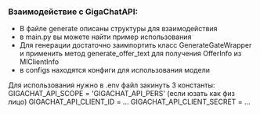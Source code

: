 ### Взаимодействие с GigaChatAPI:
- В файле generate описаны структуры для взаимодействия 
- в main.py вы можете найти пример использования
- Для генерации достаточно заимпортить класс GenerateGateWrapper и применить метод generate\_offer\_text для получения OfferInfo из MlClientInfo
- в configs находятся конфиги для использования модели

Для использования нужно в .env файл закинуть 3 константы:
GIGACHAT\_API\_SCOPE = 'GIGACHAT\_API\_PERS' (если юзать как физ лицо)
GIGACHAT\_API\_CLIENT\_ID = ...
GIGACHAT\_API\_CLIENT\_SECRET = ...
